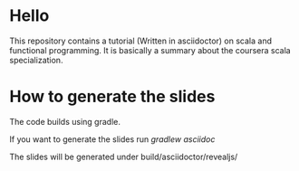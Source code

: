 # Hello

This repository contains a tutorial (Written in asciidoctor) on scala and functional programming.
It is basically a summary about the coursera scala specialization.

# How to generate the slides

The code builds using gradle.

If you want to generate the slides  run *gradlew asciidoc*

The slides will be generated under build/asciidoctor/revealjs/

